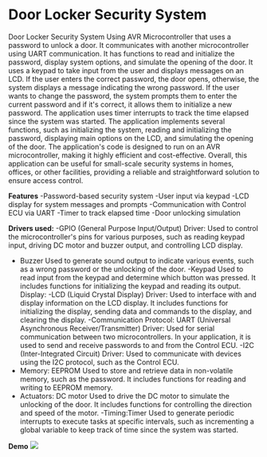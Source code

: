 # Door Locker Security System
 Door Locker Security System Using AVR Microcontroller that uses a password to unlock a door. It communicates with another microcontroller using UART communication. It has functions to read and initialize the password, display system options, and simulate the opening of the door. It uses a keypad to take input from the user and displays messages on an LCD. If the user enters the correct password, the door opens, otherwise, the system displays a message indicating the wrong password. If the user wants to change the password, the system prompts them to enter the current password and if it's correct, it allows them to initialize a new password. The application uses timer interrupts to track the time elapsed since the system was started. The application implements several functions, such as initializing the system, reading and initializing the password, displaying main options on the LCD, and simulating the opening of the door. The application's code is designed to run on an AVR microcontroller, making it highly efficient and cost-effective. Overall, this application can be useful for small-scale security systems in homes, offices, or other facilities, providing a reliable and straightforward solution to ensure access control.

**Features**
-Password-based security system
-User input via keypad
-LCD display for system messages and prompts
-Communication with Control ECU via UART
-Timer to track elapsed time
-Door unlocking simulation

**Drivers used:**
-GPIO (General Purpose Input/Output) Driver: Used to control the microcontroller's pins for various purposes, such as reading keypad input, driving DC motor and buzzer output, and controlling LCD display.
- Buzzer Used to generate sound output to indicate various events, such as a wrong password or the unlocking of the door.
-Keypad Used to read input from the keypad and determine which button was pressed. It includes functions for initializing the keypad and reading its output.
Display:
-LCD (Liquid Crystal Display) Driver: Used to interface with and display information on the LCD display. It includes functions for initializing the display, sending data and commands to the display, and clearing the display.
-Communication Protocol: UART (Universal Asynchronous Receiver/Transmitter) Driver: Used for serial communication between two microcontrollers. In your application, it is used to send and receive passwords to and from the Control ECU.
-I2C (Inter-Integrated Circuit) Driver: Used to communicate with devices using the I2C protocol, such as the Control ECU.
- Memory: EEPROM Used to store and retrieve data in non-volatile memory, such as the password. It includes functions for reading and writing to EEPROM memory.
- Actuators: DC motor Used to drive the DC motor to simulate the unlocking of the door. It includes functions for controlling the direction and speed of the motor.
-Timing:Timer Used to generate periodic interrupts to execute tasks at specific intervals, such as incrementing a global variable to keep track of time since the system was started.


**Demo**
![](https://github.com/husseinAhmed10/Door-Locker-Security-System/blob/main/Final%20Project.gif)
